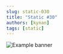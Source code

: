```yaml
---
slug: static-030
title: "Static #30"
authors: [kynan]
tags: [static]
---
```


![Example banner](/img/stories/static_new/030.png)
